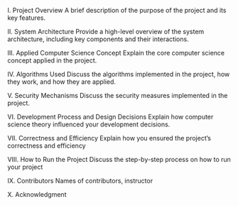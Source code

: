 I. Project Overview
A brief description of the purpose of the project and its key features.

II. System Architecture
Provide a high-level overview of the system architecture, including key components and their interactions.

III. Applied Computer Science Concept
Explain the core computer science concept applied in the project.

IV. Algorithms Used
Discuss the algorithms implemented in the project, how they work, and how they are applied.

V. Security Mechanisms
Discuss the security measures implemented in the project.

VI. Development Process and Design Decisions
Explain how computer science theory influenced your development decisions.

VII. Correctness and Efficiency
Explain how you ensured the project’s correctness and efficiency

VIII. How to Run the Project
Discuss the step-by-step process on how to run your project

IX. Contributors
Names of contributors, instructor

X. Acknowledgment
